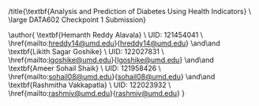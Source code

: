 /title{\textbf{Analysis and Prediction of Diabetes Using Health Indicators} \\ \large DATA602 Checkpoint 1 Submission}

\author{
    \textbf{Hemanth Reddy Alavala} \\
    UID: 121454041 \\
    \href{mailto:hreddy14@umd.edu}{hreddy14@umd.edu}
    \and\and
    \textbf{Likith Sagar Goshike} \\
    UID: 122027831 \\
    \href{mailto:lgoshike@umd.edu}{lgoshike@umd.edu}
    \and\and
    \textbf{Ameer Sohail Shaik} \\
    UID: 121958426 \\
    \href{mailto:sohail08@umd.edu}{sohail08@umd.edu}
    \and\and
    \textbf{Rashmitha Vakkapatla} \\
    UID: 122023932 \\
    \href{mailto:rashmiv@umd.edu}{rashmiv@umd.edu}
}
